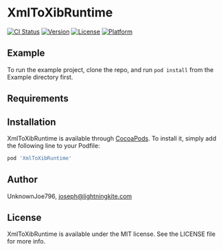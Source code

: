 # XmlToXibRuntime

[![CI Status](https://img.shields.io/travis/UnknownJoe796/XmlToXibRuntime.svg?style=flat)](https://travis-ci.org/UnknownJoe796/XmlToXibRuntime)
[![Version](https://img.shields.io/cocoapods/v/XmlToXibRuntime.svg?style=flat)](https://cocoapods.org/pods/XmlToXibRuntime)
[![License](https://img.shields.io/cocoapods/l/XmlToXibRuntime.svg?style=flat)](https://cocoapods.org/pods/XmlToXibRuntime)
[![Platform](https://img.shields.io/cocoapods/p/XmlToXibRuntime.svg?style=flat)](https://cocoapods.org/pods/XmlToXibRuntime)

## Example

To run the example project, clone the repo, and run `pod install` from the Example directory first.

## Requirements

## Installation

XmlToXibRuntime is available through [CocoaPods](https://cocoapods.org). To install
it, simply add the following line to your Podfile:

```ruby
pod 'XmlToXibRuntime'
```

## Author

UnknownJoe796, joseph@lightningkite.com

## License

XmlToXibRuntime is available under the MIT license. See the LICENSE file for more info.
